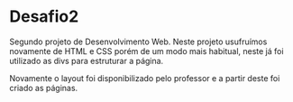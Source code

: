 # Desafio2
Segundo projeto de Desenvolvimento Web. Neste projeto usufruímos novamente de HTML e CSS porém de um modo mais habitual, neste já foi utilizado as divs para estruturar a página.

Novamente o layout foi disponibilizado pelo professor e a partir deste foi criado as páginas.
